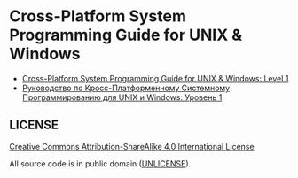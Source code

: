 # Cross-Platform System Programming Guide for UNIX & Windows

* [Cross-Platform System Programming Guide for UNIX & Windows: Level 1](https://github.com/stsaz/cpspg/blob/main/cross-platform-system-programming-guide-level-1.md)
* [Руководство по Кросс-Платформенному Системному Программированию для UNIX и Windows: Уровень 1](https://github.com/stsaz/cpspg/blob/main/руководство-по-кросс-платформенному-системному-программированию-уровень-1.md)


## LICENSE

[Creative Commons Attribution-ShareAlike 4.0 International License](http://creativecommons.org/licenses/by-sa/4.0/)

All source code is in public domain ([UNLICENSE](http://unlicense.org/)).

